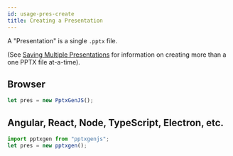 ```yaml
---
id: usage-pres-create
title: Creating a Presentation
---
```

A "Presentation" is a single `.pptx` file.

(See [Saving Multiple Presentations](/PptxGenJS/docs/usage-saving#saving-multiple-presentations) for information
on creating more than a one PPTX file at-a-time).

## Browser
```javascript
let pres = new PptxGenJS();
```

## Angular, React, Node, TypeScript, Electron, etc.
```typescript
import pptxgen from "pptxgenjs";
let pres = new pptxgen();
```
